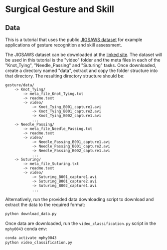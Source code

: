 # Surgical Gesture and Skill


## Data
This is a tutorial that uses the public [JIGSAWS dataset](https://cirl.lcsr.jhu.edu/research/hmm/datasets/jigsaws_release/) for example applications of gesture recognition and skill assessment.

The JIGSAWS dataset can be downloaded at the [linked site](https://cirl.lcsr.jhu.edu/research/hmm/datasets/jigsaws_release/). The dataset will be used in this tutorial is the "video" folder and the meta files in each of the "Knot_Tying", "Needle_Passing" and "Suturing" tasks. Once downloaded, create a directory named "data", extract and copy the folder structure into that directory. The resulting directory structure should be:
```
gesture/data/
    -> Knot_Tying/
        -> meta_file_Knot_Tying.txt
        -> readme.text
        -> video/
            -> Knot_Tying_B001_capture1.avi
            -> Knot_Tying_B001_capture2.avi
            -> Knot_Tying_B002_capture1.avi
            ...
    -> Needle_Passing/
        -> meta_file_Needle_Passing.txt
        -> readme.text
        -> video/
            -> Needle_Passing_B001_capture1.avi
            -> Needle_Passing_B001_capture2.avi
            -> Needle_Passing_B002_capture1.avi
            ...
    -> Suturing/
        -> meta_file_Suturing.txt
        -> readme.text
        -> video/
            -> Suturing_B001_capture1.avi
            -> Suturing_B001_capture2.avi
            -> Suturing_B002_capture1.avi
            ...
```

Alternatively, run the provided data downloading script to download and extract the data to the required format:
```bash
python download_data.py
```

Once data are downloaded, run the `video_classification.py` script in the `mphy0043` conda env:
```bash
conda activate mphy0043
python video_classification.py
```
